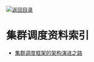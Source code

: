 [![返回目录](https://parg.co/UGo)](https://parg.co/b4z) 
 


 


 


 



# 集群调度资料索引



- [集群调度框架的架构演进之路](http://dockone.io/article/1113)